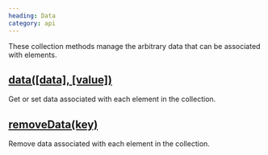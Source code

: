 ```yaml
--- 
heading: Data
category: api
---
```


These collection methods manage the arbitrary data that can be associated with elements.


## [data(\[data\], \[value\])](/api/data/)

Get or set data associated with each element in the collection.


## [removeData(key)](/api/removeData/)

Remove data associated with each element in the collection.